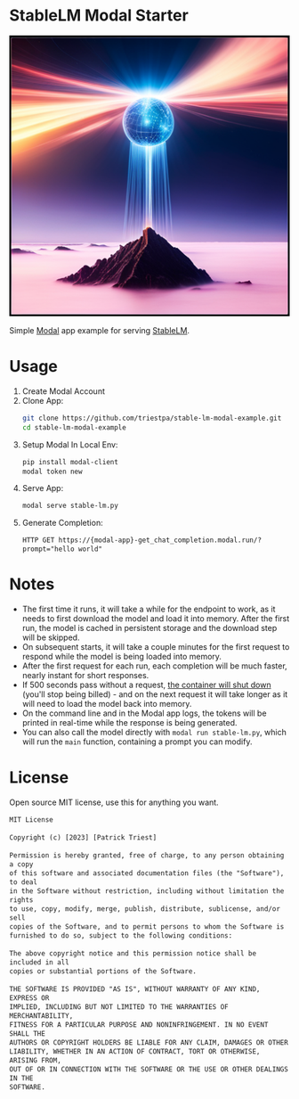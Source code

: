 # StableLM Modal Starter

![](./images/readme_header.png)

Simple [Modal](https://modal.com/) app example for serving [StableLM](https://github.com/stability-AI/stableLM/).

# Usage
1. Create Modal Account
1. Clone App:
    ```bash
    git clone https://github.com/triestpa/stable-lm-modal-example.git
    cd stable-lm-modal-example
    ```
1. Setup Modal In Local Env:
    ```bash
    pip install modal-client
    modal token new
    ```
1. Serve App:
    ```bash
    modal serve stable-lm.py
    ```
1. Generate Completion:
    ```
    HTTP GET https://{modal-app}-get_chat_completion.modal.run/?prompt="hello world"
    ```

# Notes
- The first time it runs, it will take a while for the endpoint to work, as it needs to first download the model and load it into memory.  After the first run, the model is cached in persistent storage and the download step will be skipped.
- On subsequent starts, it will take a couple minutes for the first request to respond while the model is being loaded into memory.  
- After the first request for each run, each completion will be much faster, nearly instant for short responses.
- If 500 seconds pass without a request, [the container will shut down](https://modal.com/docs/guide/cold-start) (you'll stop being billed) - and on the next request it will take longer as it will need to load the model back into memory.
- On the command line and in the Modal app logs, the tokens will be printed in real-time while the response is being generated.
- You can also call the model directly with `modal run stable-lm.py`, which will run the `main` function, containing a prompt you can modify.

# License

Open source MIT license, use this for anything you want.

```
MIT License

Copyright (c) [2023] [Patrick Triest]

Permission is hereby granted, free of charge, to any person obtaining a copy
of this software and associated documentation files (the "Software"), to deal
in the Software without restriction, including without limitation the rights
to use, copy, modify, merge, publish, distribute, sublicense, and/or sell
copies of the Software, and to permit persons to whom the Software is
furnished to do so, subject to the following conditions:

The above copyright notice and this permission notice shall be included in all
copies or substantial portions of the Software.

THE SOFTWARE IS PROVIDED "AS IS", WITHOUT WARRANTY OF ANY KIND, EXPRESS OR
IMPLIED, INCLUDING BUT NOT LIMITED TO THE WARRANTIES OF MERCHANTABILITY,
FITNESS FOR A PARTICULAR PURPOSE AND NONINFRINGEMENT. IN NO EVENT SHALL THE
AUTHORS OR COPYRIGHT HOLDERS BE LIABLE FOR ANY CLAIM, DAMAGES OR OTHER
LIABILITY, WHETHER IN AN ACTION OF CONTRACT, TORT OR OTHERWISE, ARISING FROM,
OUT OF OR IN CONNECTION WITH THE SOFTWARE OR THE USE OR OTHER DEALINGS IN THE
SOFTWARE.
```